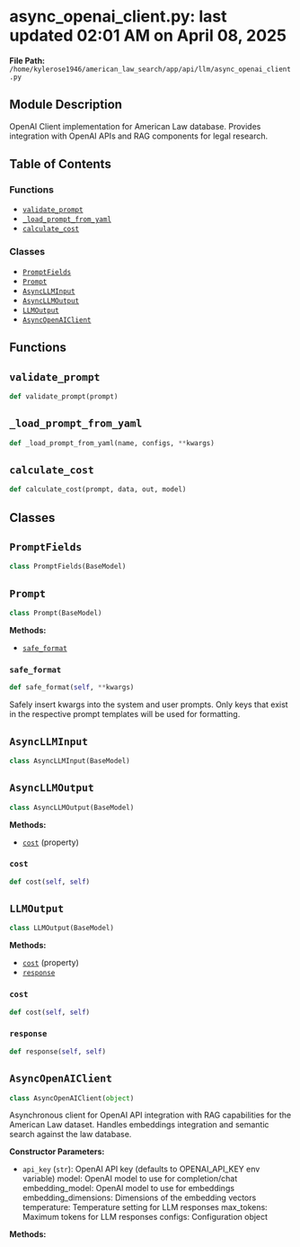 # async_openai_client.py: last updated 02:01 AM on April 08, 2025

**File Path:** `/home/kylerose1946/american_law_search/app/api/llm/async_openai_client.py`

## Module Description

OpenAI Client implementation for American Law database.
Provides integration with OpenAI APIs and RAG components for legal research.

## Table of Contents

### Functions

- [`validate_prompt`](#validate_prompt)
- [`_load_prompt_from_yaml`](#_load_prompt_from_yaml)
- [`calculate_cost`](#calculate_cost)

### Classes

- [`PromptFields`](#promptfields)
- [`Prompt`](#prompt)
- [`AsyncLLMInput`](#asyncllminput)
- [`AsyncLLMOutput`](#asyncllmoutput)
- [`LLMOutput`](#llmoutput)
- [`AsyncOpenAIClient`](#asyncopenaiclient)

## Functions

## `validate_prompt`

```python
def validate_prompt(prompt)
```

## `_load_prompt_from_yaml`

```python
def _load_prompt_from_yaml(name, configs, **kwargs)
```

## `calculate_cost`

```python
def calculate_cost(prompt, data, out, model)
```

## Classes

## `PromptFields`

```python
class PromptFields(BaseModel)
```

## `Prompt`

```python
class Prompt(BaseModel)
```

**Methods:**

- [`safe_format`](#promptsafe_format)

### `safe_format`

```python
def safe_format(self, **kwargs)
```

Safely insert kwargs into the system and user prompts.
Only keys that exist in the respective prompt templates will be used for formatting.

## `AsyncLLMInput`

```python
class AsyncLLMInput(BaseModel)
```

## `AsyncLLMOutput`

```python
class AsyncLLMOutput(BaseModel)
```

**Methods:**

- [`cost`](#asyncllmoutputcost) (property)

### `cost`

```python
def cost(self, self)
```

## `LLMOutput`

```python
class LLMOutput(BaseModel)
```

**Methods:**

- [`cost`](#llmoutputcost) (property)
- [`response`](#llmoutputresponse)

### `cost`

```python
def cost(self, self)
```

### `response`

```python
def response(self, self)
```

## `AsyncOpenAIClient`

```python
class AsyncOpenAIClient(object)
```

Asynchronous client for OpenAI API integration with RAG capabilities for the American Law dataset.
Handles embeddings integration and semantic search against the law database.

**Constructor Parameters:**

- `api_key` (`str`): OpenAI API key (defaults to OPENAI_API_KEY env variable)
model: OpenAI model to use for completion/chat
embedding_model: OpenAI model to use for embeddings
embedding_dimensions: Dimensions of the embedding vectors
temperature: Temperature setting for LLM responses
max_tokens: Maximum tokens for LLM responses
configs: Configuration object

**Methods:**

